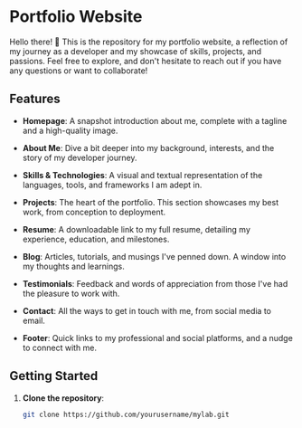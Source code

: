 # Portfolio Website

Hello there! 👋 This is the repository for my portfolio website, a reflection of my journey as a developer and my showcase of skills, projects, and passions. Feel free to explore, and don't hesitate to reach out if you have any questions or want to collaborate!

## Features

- **Homepage**: A snapshot introduction about me, complete with a tagline and a high-quality image.
  
- **About Me**: Dive a bit deeper into my background, interests, and the story of my developer journey.
  
- **Skills & Technologies**: A visual and textual representation of the languages, tools, and frameworks I am adept in.
  
- **Projects**: The heart of the portfolio. This section showcases my best work, from conception to deployment.
  
- **Resume**: A downloadable link to my full resume, detailing my experience, education, and milestones.
  
- **Blog**: Articles, tutorials, and musings I've penned down. A window into my thoughts and learnings.
  
- **Testimonials**: Feedback and words of appreciation from those I've had the pleasure to work with.
  
- **Contact**: All the ways to get in touch with me, from social media to email.
  
- **Footer**: Quick links to my professional and social platforms, and a nudge to connect with me.

## Getting Started

1. **Clone the repository**:
   ```bash
   git clone https://github.com/yourusername/mylab.git